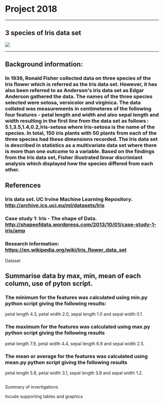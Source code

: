 # Project 2018
-------------------
## 3 species of Iris data set
![](project/Iris-image.png)



-----------------------------
## Background information:

### In 1936, Ronald Fisher collected data on three species of the Iris flower which is referred as the Iris data set. However, it has also been referred to as Anderson's Iris data set as Edgar Anderson gathered the data. The names of the three species selected were setosa, versicolor and virginica. The data collated was measurements in centimeteres of the following four features  - petal length and width and also sepal length and width resulting in the first line from the data set as follows : 5.1,3.5,1.4,0.2,Iris-setosa where Iris-setosa is the name of the species. In total, 150 iris plants with 50 plants from each of the three species had these dimensions recorded.  The Iris data set is described in statistics as a multivariate data set where there is more than one outcome to a variable. Based on the findings from the Iris data set, Fisher illustrated linear discrimiant analysis which displayed how the species differed from each other.    



## References
### Iris data set. UC Irvine Machine Learning Repository. http://archive.ics.uci.eu/ml/datasets/Iris
### Case study 1: Iris - The shape of Data. http://shapeofdata.wordpress.com/2013/10/01/case-study-1-iris/amp
### Research information: https://en.wikipedia.org/wiki/Iris_flower_data_set

Dataset 

## Summarise data by max, min, mean of each column, use of pyton script.
### The minimum for the features was calculated using min.py python script giving the following results:
petal length 4.3, petal width 2.0, sepal length 1.0 and sepal width 0.1. 

### The maximum for the features was calculated using max.py python script giving the following results
petal length 7.9, petal width 4.4, sepal length 6.9 and sepal width 2.5.  

### The mean or average for the features was calculated using mean.py python script giving the following results
petal length 5.8, petal width 3.1, sepal length 3.8 and sepal width 1.2.  



## 
Summary of invertigations


Incude supporting tables and graphics
